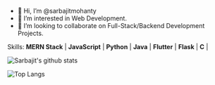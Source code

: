 - 👋 Hi, I’m @sarbajitmohanty
- 👀 I’m interested in Web Development.
- 💞️ I’m looking to collaborate on Full-Stack/Backend Development Projects.
<!--- - 🌱 I’m currently learning Flutter, Flask. --->

Skills: **MERN Stack** | **JavaScript** | **Python** | **Java** | **Flutter** | **Flask** | **C** |


![Sarbajit's github stats](https://github-readme-stats.vercel.app/api?username=sarbajitmohanty&show_icons=true&theme=radical&count_private=true&hide=contribs,prs)

![Top Langs](https://github-readme-stats.vercel.app/api/top-langs/?username=sarbajitmohanty&layout=compact&theme=tokyonight&hide=c,cmake,html,swift,kotlin,css,objective-c,scss)

<!--
[<img src='https://cdn.jsdelivr.net/npm/simple-icons@3.0.1/icons/linkedin.svg' alt='linkedin' style="color:#fff" height='30'>](https://www.linkedin.com/in/sarbajitmohanty/)
-->
<!--
_ _ _ _ _ _ _ _ _ _ _ _
-->
<!--
![](https://komarev.com/ghpvc/?username=sarbajitmohanty)
-->

<!--- 📫 How to reach me ... --->

<!---
sarbajitmohanty/sarbajitmohanty is a ✨ special ✨ repository because its `README.md` (this file) appears on your GitHub profile.
You can click the Preview link to take a look at your changes.
--->
